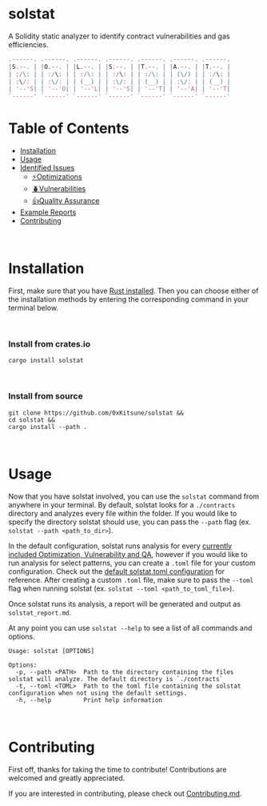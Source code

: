 # solstat
A Solidity static analyzer to identify contract vulnerabilities and gas efficiencies. 

```js
.------. .------. .------. .------. .------. .------. .------.
|S.--. | |O.--. | |L.--. | |S.--. | |T.--. | |A.--. | |T.--. |
| :/\: | | :/\: | | :/\: | | :/\: | | :/\: | | (\/) | | :/\: |
| :\/: | | :\/: | | (__) | | :\/: | | (__) | | :\/: | | (__) |
| '--'S| | '--'O| | '--'L| | '--'S| | '--'T| | '--'A| | '--'T|
`------' `------' `------' `------' `------' `------' `------'
```

# Table of Contents
- [Installation](#installation)
- [Usage](#usage)
- [Identified Issues](#identified-optimizations-vulnerabilities-and-qa)
  - [⚡Optimizations](#⚡identified-gas-optimizations)
  - [🪲Vulnerabilities](#🪲-identified-vulnerabilities)
  - [👍Quality Assurance](#👍-identified-qa)
- [Example Reports](https://github.com/0xKitsune/solstat-reports)
- [Contributing](#contributing)


&nbsp;
# Installation
First, make sure that you have [Rust installed](https://www.rust-lang.org/tools/install). Then you can choose either of the installation methods by entering the corresponding command in your terminal below.

&nbsp;
### Install from crates.io
```
cargo install solstat
```

&nbsp;
### Install from source
```
git clone https://github.com/0xKitsune/solstat &&
cd solstat &&
cargo install --path .
```

&nbsp;
# Usage
Now that you have solstat involved, you can use the `solstat` command from anywhere in your terminal. By default, solstat looks for a `./contracts` directory and analyzes every file within the folder. If you would like to specify the directory solstat should use, you can pass the `--path` flag (ex. `solstat --path <path_to_dir>`). 

In the default configuration, solstat runs analysis for every [currently included Optimization, Vulnerability and QA](https://github.com/0xKitsune/solstat#currently-identified-optimizations-vulnerabilities-and-qa), however if you would like to run analysis for select patterns, you can create a `.toml` file for your custom configuration.  Check out the [default solstat.toml configuration](https://github.com/0xKitsune/solstat/blob/main/solstat.toml) for reference. After creating a custom `.toml` file, make sure to pass the `--toml` flag when running solstat (ex. `solstat --toml <path_to_toml_file>`).

Once solstat runs its analysis, a report will be generated and output as `solstat_report.md`.

At any point you can use `solstat --help` to see a list of all commands and options.

```
Usage: solstat [OPTIONS]

Options:
  -p, --path <PATH>  Path to the directory containing the files solstat will analyze. The default directory is `./contracts`
  -t, --toml <TOML>  Path to the toml file containing the solstat configuration when not using the default settings.
  -h, --help         Print help information
```

&nbsp;
# Contributing
First off, thanks for taking the time to contribute! Contributions are welcomed and greatly appreciated.

If you are interested in contributing, please check out [Contributing.md](https://github.com/0xKitsune/solstat/blob/main/docs/Contributing.md).